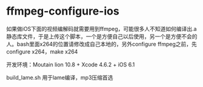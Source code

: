 ffmpeg-configure-ios
====================

如果做iOS下面的视频编解码就需要用到ffmpeg，可能很多人不知道如何编译出.a静态库文件，于是上传这个脚本，一个是方便自己以后使用，另一个是方便不会的人。bash里面x264的位置请修改成自己本地的，另外configure ffmpeg之前，先configure x264，make x264

开发环境：Moutain lion 10.8 + Xcode 4.6.2 + iOS 6.1

build_lame.sh 用于lame编译，mp3压缩首选

